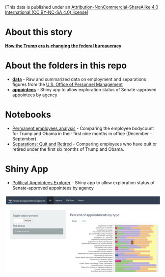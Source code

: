 [This data is published under an [Attribution-NonCommercial-ShareAlike 4.0 International (CC BY-NC-SA 4.0) license](https://creativecommons.org/licenses/by-nc-sa/4.0/)]

# About this story

**[How the Trump era is changing the federal bureaucracy](https://www.washingtonpost.com/politics/how-the-trump-era-is-changing-the-federal-bureaucracy/2017/12/30/8d5149c6-daa7-11e7-b859-fb0995360725_story.html)**

# About the folders in this repo

* **[data](data)** - Raw and summarized data on employment and separations figures from the [U.S. Office of Personnel Management](https://www.fedscope.opm.gov/)
* **[appointees](appointees)** - Shiny app to allow exploration status of Senate-approved appointees by agency

# Notebooks

* [Permanent employees analysis](http://wpinvestigative.github.io/federal_employees/employment.html) - Comparing the employee bodycount for Trump and Obama in their first nine months in office (December - September)
* [Separations: Quit and Retired](http://wpinvestigative.github.io/federal_employees/separations.html) - Comparing employees who have quit or retired under the first six months of Trump and Obama.

# Shiny App

* [Political Appointees Explorer](appointees) - Shiny app to allow exploration status of Senate-approved appointees by agency

![Political Appointees Explorer screenshot](appointees_app_screenshot.png "Political Appointees Explorer")
